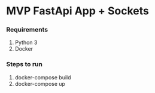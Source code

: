 # MVP FastApi App + Sockets

### Requirements
1. Python 3
2. Docker

### Steps to run
1. docker-compose build
2. docker-compose up


